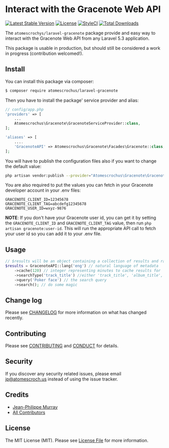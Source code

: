 # Interact with the Gracenote Web API

[![Latest Stable Version](https://poser.pugx.org/atomescrochus/laravel-gracenote/v/stable)](https://packagist.org/packages/atomescrochus/laravel-gracenote)
[![License](https://poser.pugx.org/atomescrochus/laravel-gracenote/license)](https://packagist.org/packages/atomescrochus/laravel-gracenote)
[![StyleCI](https://styleci.io/repos/76792572/shield?branch=master)](https://styleci.io/repos/76792572)
[![Total Downloads](https://poser.pugx.org/atomescrochus/laravel-gracenote/downloads)](https://packagist.org/packages/atomescrochus/laravel-gracenote)

The `atomescrochys/laravel-gracenote` package provide and easy way to interact with the Gracenote Web API from any Laravel 5.3 application.

This package is usable in production, but should still be considered a work in progress (contribution welcomed!).

## Install

You can install this package via composer:

``` bash
$ composer require atomescrochus/laravel-gracenote
```

Then you have to install the package' service provider and alias:

```php
// config/app.php
'providers' => [
    ...
    Atomescrochus\Gracenote\GracenoteServiceProvider::class,
];

'aliases' => [
	....
    'GracenoteAPI' => Atomescrochus\Gracenote\Facades\Gracenote::class,
];
```

You will have to publish the configuration files also if you want to change the default value:
```bash
php artisan vendor:publish --provider="Atomescrochus\Gracenote\GracenoteServiceProvider" --tag="config"
```

You are also required to put the values you can fetch in your Gracenote developer account in your .env files:

```
GRACENOTE_CLIENT_ID=12345678
GRACENOTE_CLIENT_TAG=abcdefg12345678
GRACENOTE_USER_ID=wxyz-9876
```

**NOTE**: If you don't have your Gracenote user id, you can get it by setting the `GRACENOTE_CLIENT_ID` and `GRACENOTE_CLIENT_TAG` value, then run `php artisan gracenote:user-id`. This will run the appropriate API call to fetch your user id so you can add it to your .env file.

## Usage

``` php
// $results will be an object containing a collection of results and raw response data from Gracenote
$results = GracenoteAPI::lang('eng') // natural language of metadata
    ->cache(120) // integer representing minutes to cache results for
    ->searchType('track_title') //either 'track_title', 'album_title', or 'artist'
    ->query('Poker face') // the search query
    ->search(); // do some magic
```

## Change log

Please see [CHANGELOG](CHANGELOG.md) for more information on what has changed recently.

## Contributing

Please see [CONTRIBUTING](CONTRIBUTING.md) and [CONDUCT](CONDUCT.md) for details.

## Security

If you discover any security related issues, please email jp@atomescroch.us instead of using the issue tracker.

## Credits

- [Jean-Philippe Murray](https://github.com/jpmurray)
- [All Contributors](../../contributors)

## License

The MIT License (MIT). Please see [License File](LICENSE.md) for more information.
